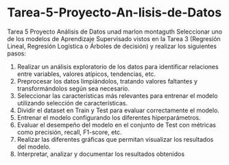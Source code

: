 # Tarea-5-Proyecto-An-lisis-de-Datos
Tarea 5 Proyecto Análisis de Datos unad marlon montaguth
Seleccionar uno de los modelos de Aprendizaje Supervisado vistos 
en la Tarea 3 (Regresión Lineal, Regresión Logística o Árboles de
decisión) y realizar los siguientes pasos:
1. Realizar un análisis exploratorio de los datos para identificar 
relaciones entre variables, valores atípicos, tendencias, etc. 
2. Preprocesar los datos limpiándolos, tratando valores faltantes y 
transformándolos según sea necesario. 
3. Seleccionar las características más relevantes para entrenar el 
modelo utilizando selección de características.
4. Dividir el dataset en Train y Test para evaluar correctamente el 
modelo.
5. Entrenar el modelo configurando los diferentes 
hiperparámetros.
6. Evaluar el desempeño del modelo en el conjunto de Test con 
métricas como precisión, recall, F1-score, etc.
7. Realizar las diferentes gráficas que permitan visualizar los 
resultados del modelo.
8. Interpretar, analizar y documentar los resultados obtenidos
